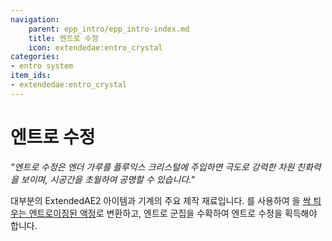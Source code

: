 ```yaml
---
navigation:
    parent: epp_intro/epp_intro-index.md
    title: 엔트로 수정
    icon: extendedae:entro_crystal
categories:
- entro system
item_ids:
- extendedae:entro_crystal
---
```


# 엔트로 수정

<Row>
<ItemImage id="extendedae:entro_crystal" scale="4"></ItemImage>
</Row>

*"엔트로 수정은 엔더 가루를 플루익스 크리스털에 주입하면 극도로 강력한 차원 친화력을 보이며,
시공간을 초월하여 공명할 수 있습니다."*

대부분의 ExtendedAE2 아이템과 기계의 주요 제작 재료입니다. <ItemLink id="extendedae:entro_seed" />를 사용하여
<ItemLink id="ae2:fluix_block" />을 [싹 틔우는 엔트로이징된 액정](./entro_budding.md)로 변환하고, 엔트로 군집을 수확하여 엔트로 수정을 획득해야 합니다.